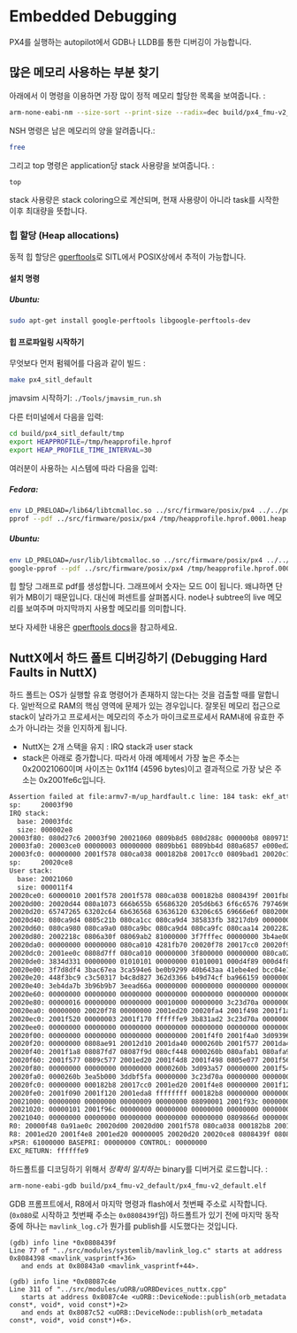 # Embedded Debugging

PX4를 실행하는 autopilot에서 GDB나 LLDB를 통한 디버깅이 가능합니다.

## 많은 메모리 사용하는 부분 찾기

아래에서 이 명령을 이용하면 가장 많이 정적 메모리 할당한 목록을 보여줍니다. :

```bash
arm-none-eabi-nm --size-sort --print-size --radix=dec build/px4_fmu-v2_default/src/firmware/nuttx/firmware_nuttx | grep " [bBdD] "
```

NSH 명령은 남은 메모리의 양을 알려줍니다.:

```bash
free
```

그리고 top 명령은 application당 stack 사용량을 보여줍니다. :

```
top
```

stack 사용량은 stack coloring으로 계산되며, 현재 사용량이 아니라 task를 시작한 이후 최대량을 뜻합니다.

### 힙 할당 (Heap allocations)
동적 힙 할당은 [gperftools](https://github.com/gperftools/gperftools)로 SITL에서 POSIX상에서 추적이 가능합니다.

#### 설치 명령
##### Ubuntu:
```bash
sudo apt-get install google-perftools libgoogle-perftools-dev
```

#### 힙 프로파일링 시작하기

무엇보다 먼저 펌웨어를 다음과 같이 빌드 :
```bash
make px4_sitl_default
```
jmavsim 시작하기: `./Tools/jmavsim_run.sh`

다른 터미널에서 다음을 입력:
```bash
cd build/px4_sitl_default/tmp
export HEAPPROFILE=/tmp/heapprofile.hprof
export HEAP_PROFILE_TIME_INTERVAL=30
```

여러분이 사용하는 시스템에 따라 다음을 입력:
##### Fedora:
```bash
env LD_PRELOAD=/lib64/libtcmalloc.so ../src/firmware/posix/px4 ../../posix-configs/SITL/init/lpe/iris
pprof --pdf ../src/firmware/posix/px4 /tmp/heapprofile.hprof.0001.heap > heap.pdf
```

##### Ubuntu:
```bash
env LD_PRELOAD=/usr/lib/libtcmalloc.so ../src/firmware/posix/px4 ../../posix-configs/SITL/init/lpe/iris
google-pprof --pdf ../src/firmware/posix/px4 /tmp/heapprofile.hprof.0001.heap > heap.pdf
```

힙 할당 그래프로 pdf를 생성합니다.
그래프에서 숫자는 모드 0이 됩니다. 왜냐하면 단위가 MB이기 때문입니다. 대신에 퍼센트를 살펴봅시다. node나 subtree의 live 메모리를 보여주며 마지막까지 사용할 메모리를 의미합니다.

보다 자세한 내용은 [gperftools docs](https://htmlpreview.github.io/?https://github.com/gperftools/gperftools/blob/master/docs/heapprofile.html)을 참고하세요.


## NuttX에서 하드 폴트 디버깅하기 (Debugging Hard Faults in NuttX)

하드 폴트는 OS가 실행할 유효 명령어가 존재하지 않는다는 것을 검출할 때를 말합니다. 일반적으로 RAM의 핵심 영역에 문제가 있는 경우입니다. 잘못된 메모리 접근으로 stack이 날라가고 프로세서는 메모리의 주소가 마이크로프로세서 RAM내에 유효한 주소가 아니라는 것을 인지하게 됩니다.

  * NuttX는 2개 스택을 유지 : IRQ stack과 user stack
  * stack은 아래로 증가합니다. 따라서 아래 예제에서 가장 높은 주소는 0x20021060이며 사이즈는 0x11f4 (4596 bytes)이고 결과적으로 가장 낮은 주소는 0x2001fe6c입니다.

```bash
Assertion failed at file:armv7-m/up_hardfault.c line: 184 task: ekf_att_pos_estimator
sp:     20003f90
IRQ stack:
  base: 20003fdc
  size: 000002e8
20003f80: 080d27c6 20003f90 20021060 0809b8d5 080d288c 000000b8 08097155 00000010
20003fa0: 20003ce0 00000003 00000000 0809bb61 0809bb4d 080a6857 e000ed24 080a3879
20003fc0: 00000000 2001f578 080ca038 000182b8 20017cc0 0809bad1 20020c14 00000000
sp:     20020ce8
User stack:
  base: 20021060
  size: 000011f4
20020ce0: 60000010 2001f578 2001f578 080ca038 000182b8 0808439f 2001fb88 20020d4c
20020d00: 20020d44 080a1073 666b655b 65686320 205d6b63 6f6c6576 79746963 76696420
20020d20: 65747265 63202c64 6b636568 63636120 63206c65 69666e6f 08020067 0805c4eb
20020d40: 080ca9d4 0805c21b 080ca1cc 080ca9d4 385833fb 38217db9 00000000 080ca964
20020d60: 080ca980 080ca9a0 080ca9bc 080ca9d4 080ca9fc 080caa14 20022824 00000002
20020d80: 2002218c 0806a30f 08069ab2 81000000 3f7fffec 00000000 3b4ae00c 3b12eaa6
20020da0: 00000000 00000000 080ca010 4281fb70 20020f78 20017cc0 20020f98 20017cdc
20020dc0: 2001ee0c 0808d7ff 080ca010 00000000 3f800000 00000000 080ca020 3aa35c4e
20020de0: 3834d331 00000000 01010101 00000000 01010001 000d4f89 000d4f89 000f9fda
20020e00: 3f7d8df4 3bac67ea 3ca594e6 be0b9299 40b643aa 41ebe4ed bcc04e1b 43e89c96
20020e20: 448f3bc9 c3c50317 b4c8d827 362d3366 b49d74cf ba966159 00000000 00000000
20020e40: 3eb4da7b 3b96b9b7 3eead66a 00000000 00000000 00000000 00000000 00000000
20020e60: 00000000 00000000 00000000 00000000 00000000 00000000 00000000 00000000
20020e80: 00000016 00000000 00000000 00010000 00000000 3c23d70a 00000000 00000000
20020ea0: 00000000 20020f78 00000000 2001ed20 20020fa4 2001f498 2001f1a8 2001f500
20020ec0: 2001f520 00000003 2001f170 ffffffe9 3b831ad2 3c23d70a 00000000 00000000
20020ee0: 00000000 00000000 00000000 00000000 00000000 00000000 00000000 00000000
20020f00: 00000000 00000000 00000000 00000000 2001f4f0 2001f4a0 3d093964 00000001
20020f20: 00000000 0808ae91 20012d10 2001da40 0000260b 2001f577 2001da40 0000260b
20020f40: 2001f1a8 08087fd7 08087f9d 080cf448 0000260b 080afab1 080afa9d 00000003
20020f60: 2001f577 0809c577 2001ed20 2001f4d8 2001f498 0805e077 2001f568 20024540
20020f80: 00000000 00000000 00000000 0000260b 3d093a57 00000000 2001f540 2001f4f0
20020fa0: 0000260b 3ea5b000 3ddbf5fa 00000000 3c23d70a 00000000 00000000 000f423f
20020fc0: 00000000 000182b8 20017cc0 2001ed20 2001f4e8 00000000 2001f120 0805ea0d
20020fe0: 2001f090 2001f120 2001eda8 ffffffff 000182b8 00000000 00000000 00000000
20021000: 00000000 00000000 00000009 00000000 08090001 2001f93c 0000000c 00000000
20021020: 00000101 2001f96c 00000000 00000000 00000000 00000000 00000000 00000000
20021040: 00000000 00000000 00000000 00000000 00000000 0809866d 00000000 00000000
R0: 20000f48 0a91ae0c 20020d00 20020d00 2001f578 080ca038 000182b8 20017cc0
R8: 2001ed20 2001f4e8 2001ed20 00000005 20020d20 20020ce8 0808439f 08087c4e
xPSR: 61000000 BASEPRI: 00000000 CONTROL: 00000000
EXC_RETURN: ffffffe9
```

하드폴트를 디코딩하기 위해서 *정확히 일치하는* binary를 디버거로 로드합니다. :

```bash
arm-none-eabi-gdb build/px4_fmu-v2_default/px4_fmu-v2_default.elf
```

GDB 프롬프트에서, R8에서 마지막 명령과 flash에서 첫번째 주소로 시작합니다.(`0x080`로 시작하고 첫번째 주소는 `0x0808439f`임) 하드폴트가 있기 전에 마지막 동작 중에 하나는 ```mavlink_log.c```가 뭔가를 publish를 시도했다는 것입니다.

```gdb
(gdb) info line *0x0808439f
Line 77 of "../src/modules/systemlib/mavlink_log.c" starts at address 0x8084398 <mavlink_vasprintf+36>
   and ends at 0x80843a0 <mavlink_vasprintf+44>.
```

```gdb
(gdb) info line *0x08087c4e
Line 311 of "../src/modules/uORB/uORBDevices_nuttx.cpp"
   starts at address 0x8087c4e <uORB::DeviceNode::publish(orb_metadata const*, void*, void const*)+2>
   and ends at 0x8087c52 <uORB::DeviceNode::publish(orb_metadata const*, void*, void const*)+6>.
```
